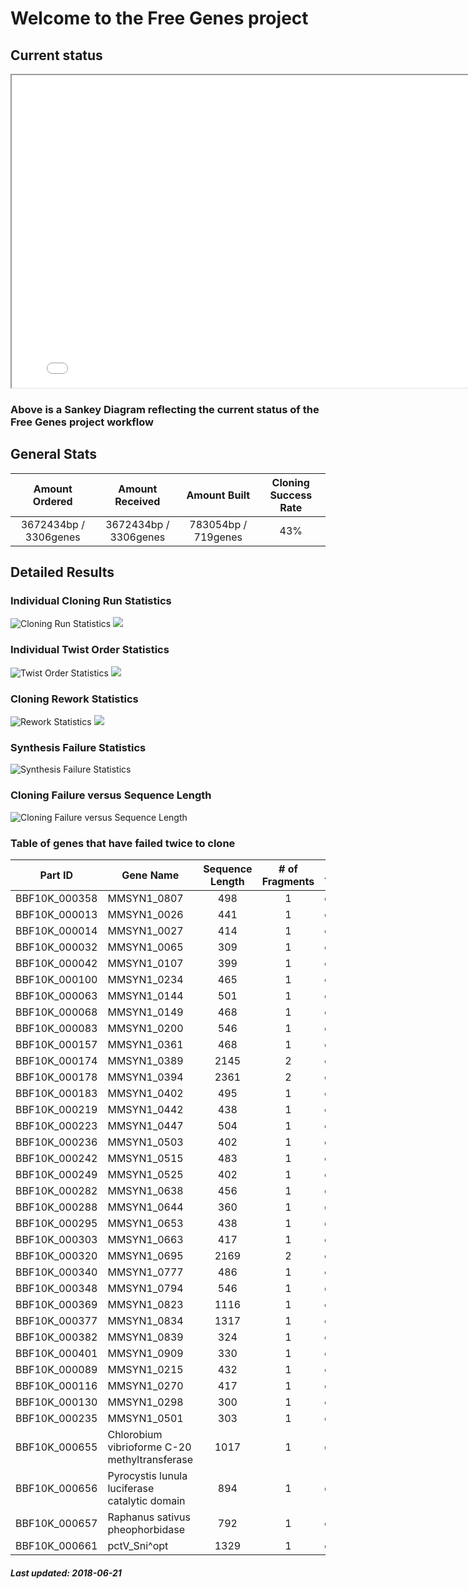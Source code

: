 # Welcome to the Free Genes project

## Current status

<iframe width="800" height="500" src="sankey.html"></iframe>

### Above is a Sankey Diagram reflecting the current status of the Free Genes project workflow

## General Stats

| Amount Ordered | Amount Received  | Amount Built | Cloning Success Rate |
| :-------------: | :-------------: | :-------------: | :-------------: |
| 3672434bp / 3306genes | 3672434bp / 3306genes | 783054bp / 719genes | 43% |

## Detailed Results

### Individual Cloning Run Statistics

![Cloning Run Statistics](./raw_build.png)
![](./norm_build.png)

### Individual Twist Order Statistics

![Twist Order Statistics](./raw_order.png)
![](./norm_order.png)

### Cloning Rework Statistics

![Rework Statistics](./raw_attempt.png)
![](./norm_attempt.png)

### Synthesis Failure Statistics

![Synthesis Failure Statistics](./syn_fail.png)

### Cloning Failure versus Sequence Length

![Cloning Failure versus Sequence Length](./raw_length.png)

### Table of genes that have failed twice to clone

| Part ID | Gene Name | Sequence Length | # of Fragments | Part Type |
| ------------- | ------------- | :-------------: | :-------------: | ------------- |
| BBF10K_000358 | MMSYN1_0807 | 498 | 1 | cds |
| BBF10K_000013 | MMSYN1_0026 | 441 | 1 | cds |
| BBF10K_000014 | MMSYN1_0027 | 414 | 1 | cds |
| BBF10K_000032 | MMSYN1_0065 | 309 | 1 | cds |
| BBF10K_000042 | MMSYN1_0107 | 399 | 1 | cds |
| BBF10K_000100 | MMSYN1_0234 | 465 | 1 | cds |
| BBF10K_000063 | MMSYN1_0144 | 501 | 1 | cds |
| BBF10K_000068 | MMSYN1_0149 | 468 | 1 | cds |
| BBF10K_000083 | MMSYN1_0200 | 546 | 1 | cds |
| BBF10K_000157 | MMSYN1_0361 | 468 | 1 | cds |
| BBF10K_000174 | MMSYN1_0389 | 2145 | 2 | cds |
| BBF10K_000178 | MMSYN1_0394 | 2361 | 2 | cds |
| BBF10K_000183 | MMSYN1_0402 | 495 | 1 | cds |
| BBF10K_000219 | MMSYN1_0442 | 438 | 1 | cds |
| BBF10K_000223 | MMSYN1_0447 | 504 | 1 | cds |
| BBF10K_000236 | MMSYN1_0503 | 402 | 1 | cds |
| BBF10K_000242 | MMSYN1_0515 | 483 | 1 | cds |
| BBF10K_000249 | MMSYN1_0525 | 402 | 1 | cds |
| BBF10K_000282 | MMSYN1_0638 | 456 | 1 | cds |
| BBF10K_000288 | MMSYN1_0644 | 360 | 1 | cds |
| BBF10K_000295 | MMSYN1_0653 | 438 | 1 | cds |
| BBF10K_000303 | MMSYN1_0663 | 417 | 1 | cds |
| BBF10K_000320 | MMSYN1_0695 | 2169 | 2 | cds |
| BBF10K_000340 | MMSYN1_0777 | 486 | 1 | cds |
| BBF10K_000348 | MMSYN1_0794 | 546 | 1 | cds |
| BBF10K_000369 | MMSYN1_0823 | 1116 | 1 | cds |
| BBF10K_000377 | MMSYN1_0834 | 1317 | 1 | cds |
| BBF10K_000382 | MMSYN1_0839 | 324 | 1 | cds |
| BBF10K_000401 | MMSYN1_0909 | 330 | 1 | cds |
| BBF10K_000089 | MMSYN1_0215 | 432 | 1 | cds |
| BBF10K_000116 | MMSYN1_0270 | 417 | 1 | cds |
| BBF10K_000130 | MMSYN1_0298 | 300 | 1 | cds |
| BBF10K_000235 | MMSYN1_0501 | 303 | 1 | cds |
| BBF10K_000655 | Chlorobium vibrioforme C-20 methyltransferase | 1017 | 1 | cds |
| BBF10K_000656 | Pyrocystis lunula luciferase catalytic domain | 894 | 1 | cds |
| BBF10K_000657 | Raphanus sativus pheophorbidase | 792 | 1 | cds |
| BBF10K_000661 | pctV_Sni^opt | 1329 | 1 | cds |


##### Last updated: 2018-06-21
